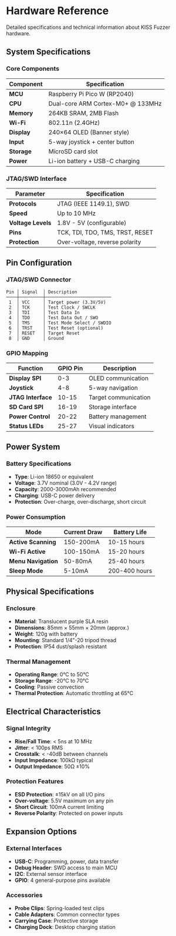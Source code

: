 # Hardware Reference

Detailed specifications and technical information about KISS Fuzzer hardware.

## System Specifications

### Core Components

| Component | Specification |
|-----------|--------------|
| **MCU** | Raspberry Pi Pico W (RP2040) |
| **CPU** | Dual-core ARM Cortex-M0+ @ 133MHz |
| **Memory** | 264KB SRAM, 2MB Flash |
| **Wi-Fi** | 802.11n (2.4GHz) |
| **Display** | 240×64 OLED (Banner style) |
| **Input** | 5-way joystick + center button |
| **Storage** | MicroSD card slot |
| **Power** | Li-ion battery + USB-C charging |

### JTAG/SWD Interface

| Parameter | Specification |
|-----------|--------------|
| **Protocols** | JTAG (IEEE 1149.1), SWD |
| **Speed** | Up to 10 MHz |
| **Voltage Levels** | 1.8V - 5V (configurable) |
| **Pins** | TCK, TDI, TDO, TMS, TRST, RESET |
| **Protection** | Over-voltage, reverse polarity |

## Pin Configuration

### JTAG/SWD Connector

```
Pin │ Signal  │ Description
────┼─────────┼─────────────────────────
 1  │ VCC     │ Target power (3.3V/5V)
 2  │ TCK     │ Test Clock / SWCLK
 3  │ TDI     │ Test Data In
 4  │ TDO     │ Test Data Out / SWO
 5  │ TMS     │ Test Mode Select / SWDIO
 6  │ TRST    │ Test Reset (optional)
 7  │ RESET   │ Target Reset
 8  │ GND     │ Ground
```

### GPIO Mapping

| Function | GPIO Pin | Description |
|----------|----------|-------------|
| **Display SPI** | 0-3 | OLED communication |
| **Joystick** | 4-8 | 5-way navigation |
| **JTAG Interface** | 10-15 | Target communication |
| **SD Card SPI** | 16-19 | Storage interface |
| **Power Control** | 20-22 | Battery management |
| **Status LEDs** | 25-27 | Visual indicators |

## Power System

### Battery Specifications

- **Type**: Li-ion 18650 or equivalent
- **Voltage**: 3.7V nominal (3.0V - 4.2V range)
- **Capacity**: 2000-3000mAh recommended
- **Charging**: USB-C power delivery
- **Protection**: Over-charge, over-discharge, short circuit

### Power Consumption

| Mode | Current Draw | Battery Life |
|------|-------------|--------------|
| **Active Scanning** | 150-200mA | 10-15 hours |
| **Wi-Fi Active** | 100-150mA | 15-20 hours |
| **Menu Navigation** | 50-80mA | 25-40 hours |
| **Sleep Mode** | 5-10mA | 200-400 hours |

## Physical Specifications

### Enclosure

- **Material**: Translucent purple SLA resin
- **Dimensions**: 85mm × 55mm × 20mm (approx.)
- **Weight**: 120g with battery
- **Mounting**: Standard 1/4"-20 tripod thread
- **Protection**: IP54 dust/splash resistant

### Thermal Management

- **Operating Range**: 0°C to 50°C
- **Storage Range**: -20°C to 70°C
- **Cooling**: Passive convection
- **Thermal Protection**: Automatic throttling at 65°C

## Electrical Characteristics

### Signal Integrity

- **Rise/Fall Time**: < 5ns at 10 MHz
- **Jitter**: < 100ps RMS
- **Crosstalk**: < -40dB between channels
- **Input Impedance**: 100kΩ typical
- **Output Impedance**: 50Ω ±10%

### Protection Features

- **ESD Protection**: ±15kV on all I/O pins
- **Over-voltage**: 5.5V maximum on any pin
- **Short Circuit**: 100mA current limiting
- **Reverse Polarity**: Protected on power inputs

## Expansion Options

### External Interfaces

- **USB-C**: Programming, power, data transfer
- **Debug Header**: SWD access to main MCU
- **I2C**: External sensor interface
- **GPIO**: 4 general-purpose pins available

### Accessories

- **Probe Clips**: Spring-loaded test clips
- **Cable Adapters**: Common connector types
- **Carrying Case**: Protective storage
- **Charging Dock**: Desktop charging station
